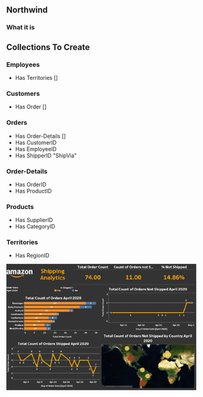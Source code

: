 ## Northwind

### What it is

## Collections To Create

### Employees
* Has Territories []

### Customers
* Has Order []


### Orders
* Has Order-Details []
* Has CustomerID
* Has EmployeeID
* Has ShipperID "ShipVia"


### Order-Details
* Has OrderID
* Has ProductID


### Products
* Has SupplierID
* Has CategoryID


### Territories
* Has RegionID

![Alt text](https://github.com/MissNeerajSharma/Tableau-Project/blob/main/amazon.jpg)
